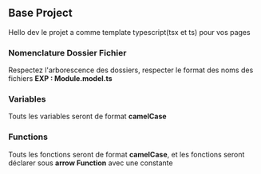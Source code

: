 ## Base Project
Hello dev le projet a comme template typescript(tsx et ts) pour vos pages
### Nomenclature Dossier Fichier
Respectez l'arborescence des dossiers, respecter le format des noms des fichiers **EXP : Module.model.ts** 
### Variables 
Touts les variables seront de format **camelCase**
### Functions
Touts les fonctions seront de format **camelCase**, et les fonctions seront déclarer sous **arrow Function** avec une constante
